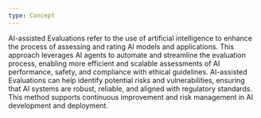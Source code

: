 ```yaml
---
type: Concept
---
```


AI-assisted Evaluations refer to the use of artificial intelligence to enhance the process of assessing and rating AI models and applications. This approach leverages AI agents to automate and streamline the evaluation process, enabling more efficient and scalable assessments of AI performance, safety, and compliance with ethical guidelines. AI-assisted Evaluations can help identify potential risks and vulnerabilities, ensuring that AI systems are robust, reliable, and aligned with regulatory standards. This method supports continuous improvement and risk management in AI development and deployment.